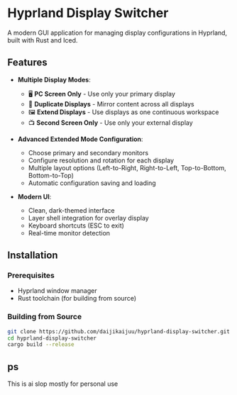 # Hyprland Display Switcher

A modern GUI application for managing display configurations in Hyprland, built with Rust and Iced.

## Features

- **Multiple Display Modes**:
  - 🖥️ **PC Screen Only** - Use only your primary display
  - 📱 **Duplicate Displays** - Mirror content across all displays  
  - 🖼️ **Extend Displays** - Use displays as one continuous workspace
  - 📺 **Second Screen Only** - Use only your external display

- **Advanced Extended Mode Configuration**:
  - Choose primary and secondary monitors
  - Configure resolution and rotation for each display
  - Multiple layout options (Left-to-Right, Right-to-Left, Top-to-Bottom, Bottom-to-Top)
  - Automatic configuration saving and loading

- **Modern UI**:
  - Clean, dark-themed interface
  - Layer shell integration for overlay display
  - Keyboard shortcuts (ESC to exit)
  - Real-time monitor detection

## Installation

### Prerequisites

- Hyprland window manager
- Rust toolchain (for building from source)

### Building from Source

```bash
git clone https://github.com/daijikaijuu/hyprland-display-switcher.git
cd hyprland-display-switcher
cargo build --release
```

## ps
This is ai slop mostly for personal use 